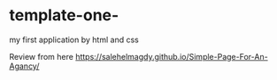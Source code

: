# template-one-
my first application by html and css

Review from here  https://salehelmagdy.github.io/Simple-Page-For-An-Agancy/
